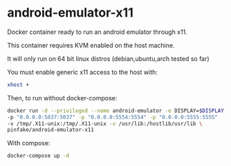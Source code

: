 # android-emulator-x11

Docker container ready to run an android emulator through x11.

This container requires KVM enabled on the host machine.

It will only run on 64 bit linux distros (debian,ubuntu,arch tested so far)

You must enable generic x11 access to the host with:
```sh
xhost +
```

Then, to run without docker-compose:
```sh
docker run -d --privileged --name android-emulator -e DISPLAY=$DISPLAY \
-p "0.0.0.0:5037:5037" -p "0.0.0.0:5554:5554" -p "0.0.0.0:5555:5555"
-v /tmp/.X11-unix:/tmp/.X11-unix -v /usr/lib:/hostlib/usr/lib \
pinfake/android-emulator-x11
```

With compose:
```sh
docker-compose up -d
```

